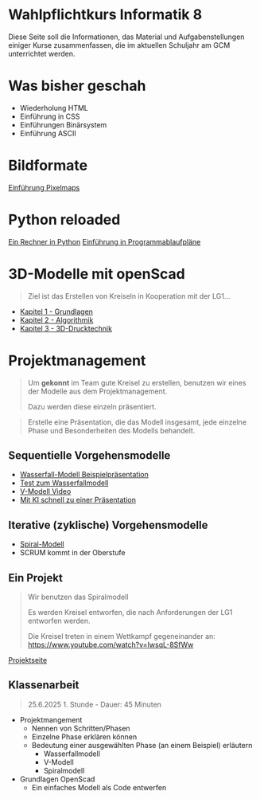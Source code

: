 Wahlpflichtkurs Informatik 8
=========================

Diese Seite soll die Informationen, das Material und Aufgabenstellungen einiger Kurse zusammenfassen, die im aktuellen Schuljahr am GCM unterrichtet werden.

# Was bisher geschah

* Wiederholung HTML
* Einführung in CSS
* Einführungen Binärsystem
* Einführung ASCII

# Bildformate

[Einführung Pixelmaps](2_pixelmaps.md)

# Python reloaded

[Ein Rechner in Python](3_rechner_python.md)
[Einführung in Programmablaufpläne](3_programmablaufplan.md)


# 3D-Modelle mit openScad

> Ziel ist das Erstellen von Kreiseln in Kooperation mit der LG1...

- [Kapitel 1 - Grundlagen](4_openscad_kapitel1.md)
- [Kapitel 2 - Algorithmik](4_openscad_kapitel2.md)
- [Kapitel 3 - 3D-Drucktechnik](4_openscad_kapitel3.md)

# Projektmanagement

> Um **gekonnt** im Team gute Kreisel zu erstellen, benutzen wir eines der Modelle aus dem Projektmanagement. 
>
> Dazu werden diese einzeln präsentiert.

> Erstelle eine Präsentation, die das Modell insgesamt, jede einzelne Phase und Besonderheiten des Modells behandelt.


## Sequentielle Vorgehensmodelle


- [Wasserfall-Modell Beispielpräsentation](5_präsentation_Wasserfallmodell.slides.md)
- [Test zum Wasserfallmodell](5_test_Wasserfallmodell.md)
- [V-Modell Video](https://studyflix.de/wirtschaft/v-modell-6716)
- [Mit KI schnell zu einer Präsentation](5_KI-Hilfe_V-Modell.md)

## Iterative (zyklische) Vorgehensmodelle

- [Spiral-Modell](5_Aufgabe_Spiral-Modell.md)
- SCRUM kommt in der Oberstufe

## Ein Projekt

> Wir benutzen das Spiralmodell
>
> Es werden Kreisel entworfen, die nach Anforderungen der LG1 entworfen werden.
>
> Die Kreisel treten in einem Wettkampf gegeneinander an: https://www.youtube.com/watch?v=IwsqL-8SfWw

[Projektseite](6_projekt.md)

## Klassenarbeit

> 25.6.2025 1. Stunde - Dauer: 45 Minuten

- Projektmangement
	- Nennen von Schritten/Phasen
	- Einzelne Phase erklären können
	- Bedeutung einer ausgewählten Phase (an einem Beispiel) erläutern
		- Wasserfallmodell
		- V-Modell
		- Spiralmodell
- Grundlagen OpenScad
	- Ein einfaches Modell als Code entwerfen
